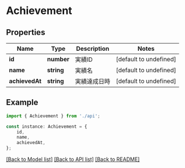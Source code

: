 # Achievement


## Properties

Name | Type | Description | Notes
------------ | ------------- | ------------- | -------------
**id** | **number** | 実績ID | [default to undefined]
**name** | **string** | 実績名 | [default to undefined]
**achievedAt** | **string** | 実績達成日時 | [default to undefined]

## Example

```typescript
import { Achievement } from './api';

const instance: Achievement = {
    id,
    name,
    achievedAt,
};
```

[[Back to Model list]](../README.md#documentation-for-models) [[Back to API list]](../README.md#documentation-for-api-endpoints) [[Back to README]](../README.md)
